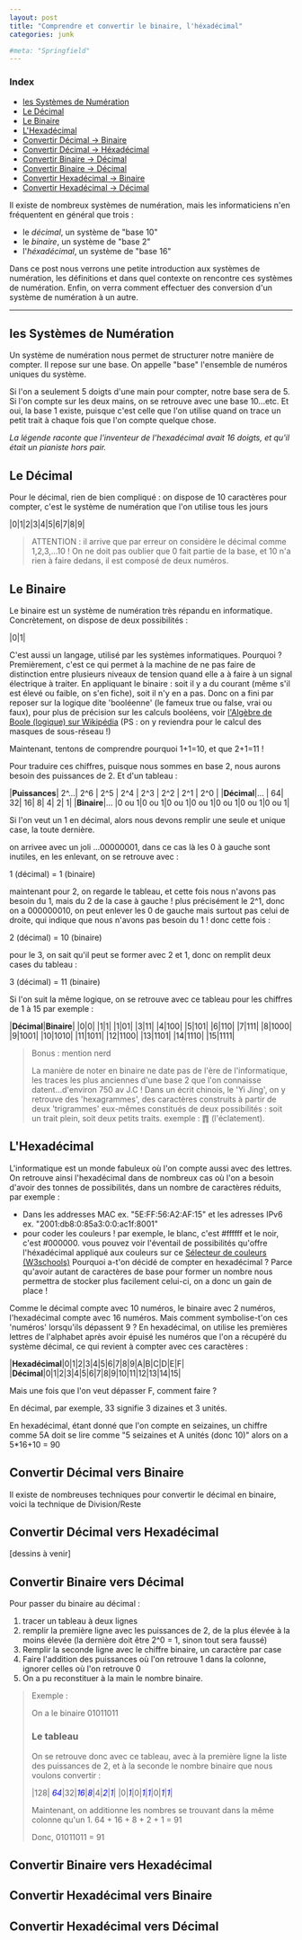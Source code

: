 ```yaml
---
layout: post
title: "Comprendre et convertir le binaire, l'héxadécimal"
categories: junk

#meta: "Springfield"
---
```


### Index 
- [les Systèmes de Numération](#les-systèmes-de-numération)
- [Le Décimal](#le-décimal)
- [Le Binaire](#le-binaire)
- [L'Hexadécimal](#l-hexadécimal)
- [Convertir Décimal -> Binaire](#convertir-décimal-vers-binaire)
- [Convertir Décimal -> Héxadécimal](#convertir-décimal-vers-hexadécimal)
- [Convertir Binaire -> Décimal](#convertir-binaire-vers-décimal)
- [Convertir Binaire -> Décimal](#convertir-binaire-vers-décimal)
- [Convertir Hexadécimal -> Binaire](#convertir-hexadecimal-vers-binaire)
- [Convertir Hexadécimal -> Décimal](#convertir-hexadecimal-vers-décimal)

Il existe de nombreux systèmes de numération, mais les informaticiens n'en fréquentent en général que trois : 

- le *décimal*, un système de "base 10" 
- le *binaire*, un système de "base 2"
- l'*héxadécimal*, un système de "base 16"

Dans ce post nous verrons une petite introduction aux systèmes de numération, les définitions et dans quel contexte on rencontre ces systèmes de numération. Enfin, on verra comment effectuer des conversion d'un système de numération à un autre. 

---

## les Systèmes de Numération

Un système de numération nous permet de structurer notre manière de compter. Il repose sur une base. 
On appelle "base" l'ensemble de numéros uniques du système.

Si l'on a seulement 5 doigts d'une main pour compter, notre base sera de 5. Si l'on compte sur les deux mains, on se retrouve avec une base 10...etc. Et oui, la base 1 existe, puisque c'est celle que l'on utilise quand on trace un petit trait à chaque fois que l'on compte quelque chose.


*La légende raconte que l'inventeur de l'hexadécimal avait 16 doigts, et qu'il était un pianiste hors pair.*


## Le Décimal

Pour le décimal, rien de bien compliqué : on dispose de 10 caractères pour compter, c'est le système de numération que l'on utilise tous les jours 

|0|1|2|3|4|5|6|7|8|9|

> ATTENTION : il arrive que par erreur on considère le décimal comme 1,2,3,...10 ! On ne doit pas oublier que 0 fait partie de la base, et 10 n'a rien à faire dedans, il est composé de deux numéros. 


## Le Binaire

Le binaire est un système de numération très répandu en informatique. Concrètement, on dispose de deux possibilités : 

|0|1|

C'est aussi un langage, utilisé par les systèmes informatiques. Pourquoi ? Premièrement, c'est ce qui permet à la machine de ne pas faire de distinction entre plusieurs niveaux de tension quand elle a à faire à un signal électrique à traiter. En appliquant le binaire : soit il y a du courant (même s'il est élevé ou faible, on s'en fiche), soit il n'y en a pas. Donc on a fini par reposer sur la logique dite 'booléenne' (le fameux true ou false, vrai ou faux), pour plus de précision sur les calculs booléens, voir [l'Algèbre de Boole (logique) sur Wikipédia](https://fr.wikipedia.org/wiki/Alg%C3%A8bre_de_Boole_(logique)) (PS : on y reviendra pour le calcul des masques de sous-réseau !)

Maintenant, tentons de comprendre pourquoi 1+1=10, et que 2+1=11 ! 

Pour traduire ces chiffres, puisque nous sommes en base 2, nous aurons besoin des puissances de 2. Et d'un tableau : 

|**Puissances**| 2^...| 2^6 | 2^5 | 2^4 | 2^3 | 2^2 | 2^1 | 2^0 |
|**Décimal**|...   |   64|   32|   16|    8|    4|    2|    1|
|**Binaire**|...   |0 ou 1|0 ou 1|0 ou 1|0 ou 1|0 ou 1|0 ou 1|0 ou 1|

Si l'on veut un 1 en décimal, alors nous devons remplir une seule et unique case, la toute dernière. 


on arrivee avec un joli ...00000001, dans ce cas là les 0 à gauche sont inutiles, en les enlevant, on se retrouve avec : 

1 (décimal) = 1 (binaire)

maintenant pour 2, on regarde le tableau, et cette fois nous n'avons pas besoin du 1, mais du 2 de la case à gauche ! plus précisément le 2^1, donc on a 000000010, on peut enlever les 0 de gauche mais surtout pas celui de droite, qui indique que nous n'avons pas besoin du 1 ! donc cette fois : 

2 (décimal) = 10 (binaire)

pour le 3, on sait qu'il peut se former avec 2 et 1, donc on remplit deux cases du tableau : 

3 (décimal) = 11 (binaire)


Si l'on suit la même logique, on se retrouve avec ce tableau pour les chiffres de 1 à 15 par exemple : 

|**Décimal**|**Binaire**|
|0|0|
|1|1|
|1|01|
|3|11|
|4|100|
|5|101|
|6|110|
|7|111|
|8|1000|
|9|1001|
|10|1010|
|11|1011|
|12|1100|
|13|1101|
|14|1110|
|15|1111|



> Bonus : mention nerd 
> 
> La manière de noter en binaire ne date pas de l'ère de l'informatique, les traces les plus anciennes d'une base 2 que l'on connaisse datent...d'environ 750 av J.C ! Dans un écrit chinois, le 'Yi Jing', on y retrouve des 'hexagrammes', des caractères construits à partir de deux 'trigrammes' eux-mêmes constitués de deux possibilités : soit un trait plein, soit deux petits traits. exemple : ䷓ (l'éclatement). 



## L'Hexadécimal

L'informatique est un monde fabuleux où l'on compte aussi avec des lettres. 
On retrouve ainsi l'hexadécimal dans de nombreux cas où l'on a besoin d'avoir des tonnes de possibilités, dans un nombre de caractères réduits, par exemple : 
- Dans les addresses MAC ex. "5E:FF:56:A2:AF:15" et les adresses IPv6 ex. "2001:db8:0:85a3:0:0:ac1f:8001"
- pour coder les couleurs ! par exemple, le blanc, c'est #ffffff et le noir, c'est #000000. vous pouvez voir l'éventail de possibilités qu'offre l'héxadécimal appliqué aux couleurs sur ce [Sélecteur de couleurs (W3schools)](https://www.w3schools.com/colors/colors_picker.asp)
Pourquoi a-t'on décidé de compter en hexadécimal ? Parce qu'avoir autant de caractères de base pour former un nombre nous permettra de stocker plus facilement celui-ci, on a donc un gain de place ! 


Comme le décimal compte avec 10 numéros, le binaire avec 2 numéros, l'hexadécimal compte avec 16 numéros. Mais comment symbolise-t'on ces 'numéros' lorsqu'ils dépassent 9 ? 
En hexadécimal, on utilise les premières lettres de l'alphabet après avoir épuisé les numéros que l'on a récupéré du système décimal, ce qui revient à compter avec ces caractères : 

|**Hexadécimal**|0|1|2|3|4|5|6|7|8|9|A|B|C|D|E|F|
|**Décimal**|0|1|2|3|4|5|6|7|8|9|10|11|12|13|14|15|


Mais une fois que l'on veut dépasser F, comment faire ? 

En décimal, par exemple, 33 signifie 3 dizaines et 3 unités.

En hexadécimal, étant donné que l'on compte en seizaines, un chiffre comme 5A doit se lire comme "5 seizaines et A unités (donc 10)" alors on a 5*16+10 = 90


## Convertir Décimal vers Binaire

Il existe de nombreuses techniques pour convertir le décimal en binaire, voici la technique de Division/Reste



## Convertir Décimal vers Hexadécimal

[dessins à venir]


## Convertir Binaire vers Décimal

Pour passer du binaire au décimal : 
1. tracer un tableau à deux lignes
2. remplir la première ligne avec les puissances de 2, de la plus élevée à la moins élevée (la dernière doit être 2^0 = 1, sinon tout sera faussé) 
3. Remplir la seconde ligne avec le chiffre binaire, un caractère par case
4. Faire l'addition des puissances où l'on retrouve 1 dans la colonne, ignorer celles où l'on retrouve 0
5. On a pu reconstituer à la main le nombre binaire. 

> Exemple : 
> 
>  On a le binaire 01011011
>
> ### Le tableau 
>  On se retrouve donc avec ce tableau, avec à la première ligne la liste des puissances de 2, et à la seconde le nombre binaire que nous voulons convertir : 
>
> |128| <span style="color:blue">*64*</span>|32|<span style="color:blue">*16*</span>|<span style="color:blue">*8*</span>|4|<span style="color:blue">*2*</span>|<span style="color:blue">*1*</span>|
> |0|<span style="color:blue">*1*</span>|0|<span style="color:blue">*1*</span>|<span style="color:blue">*1*</span>|0|<span style="color:blue">*1*</span>|<span style="color:blue">*1*</span>|
>  
>  Maintenant, on additionne les nombres se trouvant dans la même colonne qu'un 1.
>  64 + 16 + 8 + 2 + 1 = 91
> 
>  Donc, 01011011 = 91



## Convertir Binaire vers Hexadécimal
## Convertir Hexadécimal vers Binaire
## Convertir Hexadécimal vers Décimal

